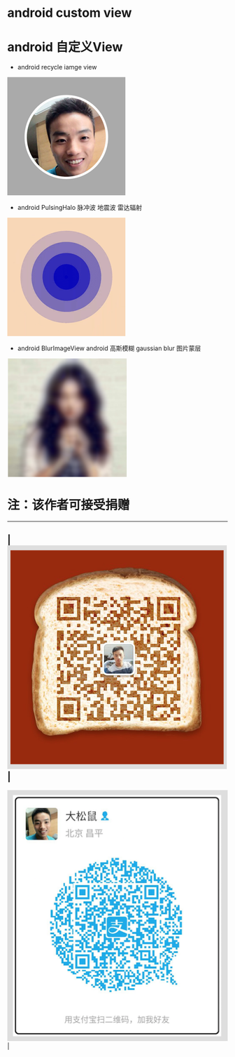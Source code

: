 # android custom view
# android 自定义View

 - android recycle iamge view

![](image/738536A64C2D.png)

 - android PulsingHalo 脉冲波 地震波 雷达辐射

![](image/halo.gif)

 - android BlurImageView android 高斯模糊 gaussian blur 图片蒙层

![](image/imageviewblur.png)

# 注：该作者可接受捐赠
----------------------------
|![微信](image/wechat.png) | 
----------------------------
![支付宝](image/alipay.png)|
